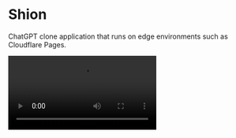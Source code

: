 # Shion

ChatGPT clone application that runs on edge environments such as Cloudflare Pages.

<video src="./demo1.gif">

## Motivation

I've seen a lot of chatbot applications, but most of them use Langchain, and Langchain requires python, so it was a bit cumbersome to deploy.
I wanted to create a chatbot that works in an edge environment like Cloudflare Pages.
This application is a clone of ChatGPT, and requires only JavaScript no python so it can be deployed on edge environment like Cloudflare Pages.

## What is the name Shion?

Shion is a name of an AI from the anime Sing a Bit of Harmony(Japanese:「アイの歌声を聴かせて」).

In the movie, she searches for ways to make her human friends smile. I named this app after her in hopes that humans and AI can coexist in the future like in this movie.

## How to use

WIP

